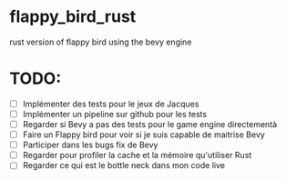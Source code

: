 # flappy_bird_rust
rust version of flappy bird using the bevy engine

# TODO:

- [ ] Implémenter des tests pour le jeux de Jacques
- [ ] Implémenter un pipeline sur github pour les tests
- [ ] Regarder si Bevy a pas des tests pour le game engine directementà
- [ ] Faire un Flappy bird pour voir si je suis capable de maitrise Bevy
- [ ] Participer dans les bugs fix de Bevy
- [ ] Regarder pour profiler la cache et la mémoire qu'utiliser Rust
- [ ] Regarder ce qui est le bottle neck dans mon code live